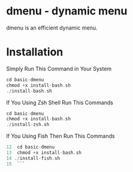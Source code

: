 dmenu - dynamic menu
====================
dmenu is an efficient dynamic menu.

Installation
============
Simply Run This Command in Your System
```c
cd basic-dmenu
chmod +x install-bash.sh
./install-bash.sh
```
If You Using Zsh Shell Run This Commands
 ```c
 cd basic-dmenu
 chmod +x install-bash.sh
./install-zsh.sh
 ```
 If You Using Fish Then Run This Commands
 ```c
 12  cd basic-dmenu
 13  chmod +x install-bash.sh
 14 ./install-fish.sh
 15  ```

